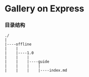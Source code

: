 # Gallery on Express

### 目录结构

	./
	|
	|----offline
	|    |
	|    |----1.0
	|    |    |
	|    |    |----guide
	|    |    |    |
	|    |    |    |----index.md